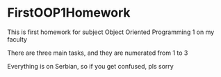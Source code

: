 # FirstOOP1Homework
This is first homework for subject Object Oriented Programming 1 on my faculty

There are three main tasks, and they are numerated from 1 to 3

Everything is on Serbian, so if you get confused, pls sorry
